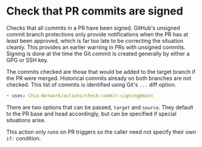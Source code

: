 # Check that PR commits are signed

Checks that all commits in a PR have been signed.
GitHub's unsigned commit branch protections only provide notifications when the PR has at least been approved, which is far too late to be correcting the situation cleanly.
This provides an earlier warning in PRs with unsigned commits.
Signing is done at the time the Git commit is created generally by either a GPG or SSH key.

The commits checked are those that would be added to the target branch if the PR were merged.
Historical commits already on both branches are not checked.
This list of commits is identified using Git's `...` diff option.

```yaml
- uses: Chia-Network/actions/check-commit-signing@main
```

There are two options that can be passed, `target` and `source`.
They default to the PR base and head accordingly, but can be specified if special situations arise.

This action only runs on PR triggers so the caller need not specify their own `if:` condition.
